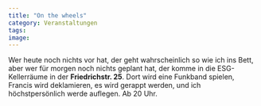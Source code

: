 ```yaml
---
title: "On the wheels"
category: Veranstaltungen
tags: 
image: 
---
```


Wer heute noch nichts vor hat, der geht wahrscheinlich so wie ich ins Bett, aber wer für morgen noch nichts geplant hat, der komme in die ESG-Kellerräume in der **Friedrichstr. 25**. Dort wird eine Funkband spielen, Francis wird deklamieren, es wird gerappt werden, und ich höchstpersönlich werde auflegen. Ab 20 Uhr.


